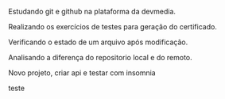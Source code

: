 ﻿Estudando git e github na plataforma da devmedia.

Realizando os exercícios de testes para geração do certificado.

Verificando o estado de um arquivo após modificação.

Analisando a diferença do repositorio local e do remoto.

Novo projeto, criar api e testar com insomnia

teste